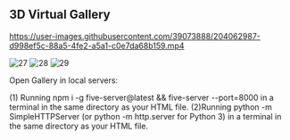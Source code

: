 ## 3D Virtual Gallery




https://user-images.githubusercontent.com/39073888/204062987-d998ef5c-88a5-4fe2-a5a1-c0e7da68b159.mp4


![27](https://user-images.githubusercontent.com/39073888/204059489-47be3e18-fda5-49c0-b718-0b7258ffa00a.png)
![28](https://user-images.githubusercontent.com/39073888/204059472-c539cd21-8865-4492-8be8-63c11b0f8a64.png)
![29](https://user-images.githubusercontent.com/39073888/204059475-9ccf391a-507d-439f-a0fd-6b6db3337d43.png)



Open Gallery in local servers:

(1) Running npm i -g five-server@latest && five-server --port=8000 in a terminal in the same directory as your HTML file.
(2)Running python -m SimpleHTTPServer (or python -m http.server for Python 3) in a terminal in the same directory as your HTML file.
